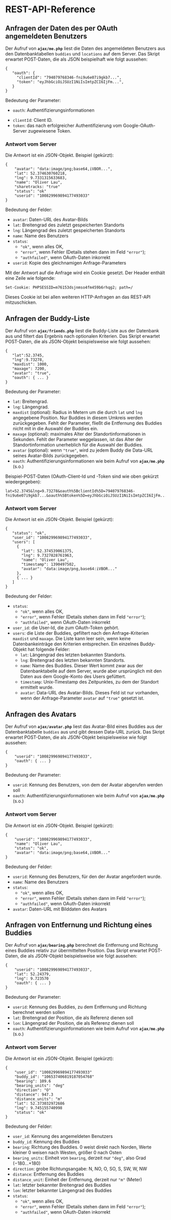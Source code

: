 ﻿
# REST-API-Reference


## Anfragen der Daten des per OAuth angemeldeten Benutzers

Der Aufruf von **`ajax/me.php`** liest die Daten des angemeldeten Benutzers aus den Datenbanktabellen `buddies` und `locations` auf dem Server. Das Skript erwartet POST-Daten, die als JSON beispielhaft wie folgt aussehen:

	{
	   "oauth": {
		 "clientId": "794079768346-fni9u6e07i9gkb7...",
		 "token": "eyJhbGciOiJSUzI1NiIsImtpZCI6IjFm...",
	   }
	}


Bedeutung der Parameter:

 * `oauth`: Authentifizierungsinformationen
  - `clientId`: Client ID.
  - `token`: das nach erfolgreicher Authentifizierung vom Google-OAuth-Server zugewiesene Token.

### Antwort vom Server

Die Antwort ist ein JSON-Objekt. Beispiel (gekürzt):

	{
		"avatar": "data:image/png;base64,iVBOR...",
		"lat": 52.374630760218,
		"lng": 9.7331315633683,
		"name": "Oliver Lau",
		"sharetracks: "true"
		"status": "ok"
		"userid": "100829969894177493033"	
	}

Bedeutung der Felder:

 * `avatar`: Daten-URL des Avatar-Bilds
 * `lat`: Breitengrad des zuletzt gespeicherten Standorts
 * `lng`: Längengrad des zuletzt gespeicherten Standorts
 * `name`: Name des Benutzers
 * `status`:
   - `"ok"`, wenn alles OK,
   - `"error"`, wenn Fehler (Details stehen dann im Feld `"error"`);
   - `"authfailed"`, wenn OAuth-Daten inkorrekt
 * `userid`: Kopie des gleichnamigen Anfrage-Parameters

Mit der Antwort auf die Anfrage wird ein Cookie gesetzt. Der Header enthält eine Zeile wie folgende:

	Set-Cookie: PHPSESSID=m76153dsjnmso4fm459b6rhqg2; path=/

Dieses Cookie ist bei allen weiteren HTTP-Anfragen an das REST-API mitzuschicken.


## Anfragen der Buddy-Liste

Der Aufruf von **`ajax/friends.php`** liest die Buddy-Liste aus der Datenbank aus und filtert das Ergebnis nach optionalen Kriterien. Das Skript
erwartet POST-Daten, die als JSON-Objekt beispielsweise wie folgt aussehen:

	{
	   "lat":52.3745,
	   "lng":9.73278,
	   "maxdist": 1000,
	   "maxage": 7200,
       "avatar": "true",
	   "oauth": { ... }
	}

Bedeutung der Parameter:

 * `lat`: Breitengrad.
 * `lng`: Längengrad.
 * `maxdist` (optional): Radius in Metern um die durch `lat` und `lng` angegebene Position. Nur Buddies in diesem Umkreis werden zurückgegeben. Fehlt der Parameter, fließt die Entfernung des Buddies nicht mit in die Auswahl der Buddies ein.
 * `maxage` (optional): maximales Alter der Standortinformationen in Sekunden. Fehlt der Parameter weggelassen, ist das Alter der Standortinformation unerheblich für die Auswahl der Buddies.
 * `avatar` (optional): wenn `"true"`, wird zu jedem Buddy die Data-URL seines Avatar-Bilds zurückgegeben.
 * `oauth`: Authentifizierungsinformationen wie beim Aufruf von **`ajax/me.php`** (s.o.)

Beispiel-POST-Daten (OAuth-Client-Id und -Token sind wie oben gekürzt wiedergegeben):

	lat=52.3745&lng=9.73278&oauth%5BclientId%5D=794079768346-fni9u6e07i9gkb7...&oauth%5Btoken%5D=eyJhbGciOiJSUzI1NiIsImtpZCI6IjFm...&oauth%5BexpiresAt%5D=1390560116&oauth%5BexpiresIn%5D=3600&maxage=7200&maxdist=1000

### Antwort vom Server

Die Antwort ist ein JSON-Objekt. Beispiel (gekürzt):

	{
	   "status": "ok",
	   "user_id": "100829969894177493033",
	   "users": [
		 {
		   "lat": 52.374539061375,
		   "lng": 9.7327828761963,
		   "name": "Oliver Lau",
		   "timestamp": 1390497502,
           "avatar": "data:image/png,base64:iVBOR..."
		 },
		 { ... }
	   ]
	}


Bedeutung der Felder:

 * `status`:
   - `"ok"`, wenn alles OK,
   - `"error"`, wenn Fehler (Details stehen dann im Feld `"error"`);
   - `"authfailed"`, wenn OAuth-Daten inkorrekt
 * `user_id`: die User-Id, die zum OAuth-Token gehört.
 * `users`: die Liste der Buddies, gefiltert nach den Anfrage-Kriterien `maxdist` und `maxage`. Die Liste kann leer sein, wenn keine Datenbankeinträge den Kriterien entsprechen. Ein einzelnes Buddy-Objekt hat folgende Felder:
   - `lat`: Längengrad des letzten bekannten Standorts.
   - `lng`: Breitengrad des letzten bekannten Standorts.
   - `name`: Name des Buddies. Dieser Wert kommt zwar aus der Datenbanktabelle auf dem Server, wurde aber ursprünglich mit den Daten aus dem Google-Konto des Users gefüttert.
   - `timestamp`: Unix-Timestamp des Zeitpunktes, zu dem der Standort ermittelt wurde.
   - `avatar`: Data-URL des Avatar-Bilds. Dieses Feld ist nur vorhanden, wenn der Anfrage-Parameter `avatar` auf `"true"` gesetzt ist.



## Anfragen des Avatars

Der Aufruf von **`ajax/avatar.php`** liest das Avatar-Bild eines Buddies aus der Datenbanktabelle `buddies` aus und gibt dessen Data-URL zurück. Das Skript
erwartet POST-Daten, die als JSON-Objekt beispielsweise wie folgt aussehen:

	{
		"userid": "100829969894177493033",
		"oauth": { ... }
	}

Bedeutung der Parameter:

 * `userid`: Kennung des Benutzers, von dem der Avatar abgerufen werden soll
 * `oauth`: Authentifizierungsinformationen wie beim Aufruf von **`ajax/me.php`** (s.o.)

### Antwort vom Server

Die Antwort ist ein JSON-Objekt. Beispiel (gekürzt):

	{
		"userid": "100829969894177493033",
		"name": "Oliver Lau",
        "status": "ok",
        "avatar": "data:image/png;base64,iVBOR..."
	}

Bedeutung der Felder:

 * `userid`: Kennung des Benutzers, für den der Avatar angefordert wurde.
 * `name`: Name des Benutzers
 * `status`:
   - `"ok"`, wenn alles OK,
   - `"error"`, wenn Fehler (Details stehen dann im Feld `"error"`);
   - `"authfailed"`, wenn OAuth-Daten inkorrekt
 * `avatar`: Daten-URL mit Bilddaten des Avatars


## Anfragen von Entfernung und Richtung eines Buddies

Der Aufruf von **`ajax/bearing.php`** berechnet die Entfernung und Richtung eines Buddies relativ zur übermittelten Position. Das Skript
erwartet POST-Daten, die als JSON-Objekt beispielsweise wie folgt aussehen:

	{
		"userid": "100829969894177493033",
        "lat": 52.24379,
        "lng": 9.723570
		"oauth": { ... }
	}

Bedeutung der Parameter:

 * `userid`: Kennung des Buddies, zu dem Entfernung und Richtung berechnet werden sollen
 * `lat`: Breitengrad der Position, die als Referenz dienen soll
 * `lon`: Längengrad der Position, die als Referenz dienen soll
 * `oauth`: Authentifizierungsinformationen wie beim Aufruf von **`ajax/me.php`** (s.o.)

### Antwort vom Server

Die Antwort ist ein JSON-Objekt. Beispiel (gekürzt):

	{
		"user_id": "100829969894177493033"
		"buddy_id": "106537406819187054768"
		"bearing": 109.6
		"bearing_units": "deg"
		"direction": "O"
		"distance": 947.3
		"distance_units": "m"
		"lat": 52.373032972686
		"lng": 9.745155740998
		"status": "ok"
	}

Bedeutung der Felder:

 * `user_id`: Kennung des angemeldeten Benutzers
 * `buddy_id`: Kennung des Buddies
 * `bearing`: Richtung des Buddies. 0 weist direkt nach Norden, Werte kleiner 0 weisen nach Westen, größer 0 nach Osten
 * `bearing_units`: Einheit von `bearing`, derzeit nur `"deg"`, also Grad (&minus;180...+180)
 * `direction`: grobe Richtungsangabe: N, NO, O, SO, S, SW, W, NW
 * `distance`: Entfernung des Buddies
 * `distance_unit`: Einheit der Entfernung, derzeit nur `"m"` (Meter)
 * `lat`: letzter bekannter Breitengrad des Buddies
 * `lon`: letzter bekannter Längengrad des Buddies
 * `status`:
   - `"ok"`, wenn alles OK,
   - `"error"`, wenn Fehler (Details stehen dann im Feld `"error"`);
   - `"authfailed"`, wenn OAuth-Daten inkorrekt
 
